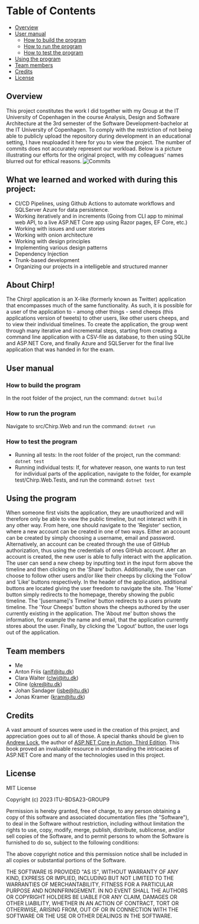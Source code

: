 # Table of Contents
- [Overview](#overview)
- [User manual](#user-manual)
  - [How to build the program](#how-to-build-the-program)
  - [How to run the program](#how-to-run-the-program)
  - [How to test the program](#how-to-test-the-program)
- [Using the program](#using-the-program)
- [Team members](#team-members)
- [Credits](#credits)
- [License](#license)

## Overview
This project constitutes the work I did together with my Group at the IT University of Copenhagen in the course Analysis, Design and Software Architecture at the 3rd semester of the Software Development-bachelor at the IT University of Copenhagen. To comply with the restriction of not being able to publicly upload the repository during development in an educational setting, I have reuploaded it here for you to view the project. The number of commits does not accurately represent our workload. Below is a picture illustrating our efforts for the original project, with my colleagues' names blurred out for ethical reasons.
![Commits](https://github.com/lrtzndrsn/chirp/assets/123448847/f91d66d1-4305-4368-b553-2ebfd1353577)

## What we learned and worked with during this project:
* CI/CD Pipelines, using Github Actions to automate workflows and SQLServer Azure for data persistence.
* Working iteratively and in increments (Going from CLI app to minimal web API, to a live ASP.NET Core app using Razor pages, EF Core, etc.)
* Working with issues and user stories
* Working with onion architecture
* Working with design principles
* Implementing various design patterns
* Dependency Injection
* Trunk-based development
* Organizing our projects in a intelligeble and structured manner

## About Chirp!
The Chirp! application is an X-like (formerly known as Twitter) application that encompasses much of the same functionality. As such, it is possible for a user of the application to - among other things - send cheeps (this applications version of tweets) to other users, like other users cheeps, and to view their individual timelines. To create the application, the group went through many iterative and incremental steps, starting from creating a command line application with a CSV-file as database, to then using SQLite and ASP.NET Core, and finally Azure and SQLServer for the final live application that was handed in for the exam.

## User manual

### How to build the program
In the root folder of the project, run the command: `dotnet build`

### How to run the program
Navigate to src/Chirp.Web and run the command: `dotnet run`

### How to test the program
- Running all tests: In the root folder of the project, run the command: `dotnet test`
- Running individual tests: If, for whatever reason, one wants to run test for individual parts of the application, navigate to the folder, for example test/Chirp.Web.Tests, and run the command: `dotnet test`

## Using the program
When someone first visits the application, they are unauthorized and will therefore only be able to view the public timeline, but not interact with it in any other way. From here, one should navigate to the 'Register' section, where a new account can be created in one of two ways. Either an account can be created by simply choosing a username, email and password. Alternatively, an account can be created through the use of GitHub authorization, thus using the credentials of ones GitHub account. After an account is created, the new user is able to fully interact with the application. The user can send a new cheep by inputting text in the input form above the timeline and then clicking on the 'Share' button. Additionally, the user can choose to follow other users and/or like their cheeps by clicking the 'Follow' and 'Like' buttons respectively. In the header of the application, additional buttons are located giving the user freedom to navigate the site. The 'Home' button simply redirects to the homepage, thereby showing the public timeline. The '[username]'s Timeline' button redirects to a users private timeline. The 'Your Cheeps' button shows the cheeps authored by the user currently existing in the application. The 'About me' button shows the information, for example the name and email, that the application currently stores about the user. Finally, by clicking the 'Logout' button, the user logs out of the application.

## Team members
- Me
- Anton Friis (anlf@itu.dk)
- Clara Walter (clwj@itu.dk)
- Oline (okre@itu.dk)
- Johan Sandager (jsbe@itu.dk)
- Jonas Kramer (kram@itu.dk)

## Credits
A vast amount of sources were used in the creation of this project, and appreciation goes out to all of those. A special thanks should be given to [Andrew Lock](https://github.com/andrewlock), the author of [ASP.NET Core in Action, Third Edition](https://www.manning.com/books/asp-net-core-in-action-third-edition). This book proved an invaluable resource in understanding the intricacies of ASP.NET Core and many of the technologies used in this project.

## License
MIT License

Copyright (c) 2023 ITU-BDSA23-GROUP9

Permission is hereby granted, free of charge, to any person obtaining a copy
of this software and associated documentation files (the "Software"), to deal
in the Software without restriction, including without limitation the rights
to use, copy, modify, merge, publish, distribute, sublicense, and/or sell
copies of the Software, and to permit persons to whom the Software is
furnished to do so, subject to the following conditions:

The above copyright notice and this permission notice shall be included in all
copies or substantial portions of the Software.

THE SOFTWARE IS PROVIDED "AS IS", WITHOUT WARRANTY OF ANY KIND, EXPRESS OR
IMPLIED, INCLUDING BUT NOT LIMITED TO THE WARRANTIES OF MERCHANTABILITY,
FITNESS FOR A PARTICULAR PURPOSE AND NONINFRINGEMENT. IN NO EVENT SHALL THE
AUTHORS OR COPYRIGHT HOLDERS BE LIABLE FOR ANY CLAIM, DAMAGES OR OTHER
LIABILITY, WHETHER IN AN ACTION OF CONTRACT, TORT OR OTHERWISE, ARISING FROM,
OUT OF OR IN CONNECTION WITH THE SOFTWARE OR THE USE OR OTHER DEALINGS IN THE
SOFTWARE.
